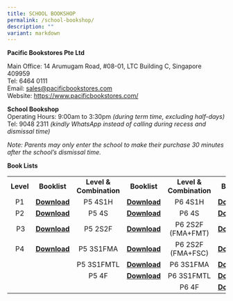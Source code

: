```yaml
---
title: SCHOOL BOOKSHOP
permalink: /school-bookshop/
description: ""
variant: markdown
---
```

<p><strong>Pacific Bookstores Pte Ltd</strong></p>
<p>Main Office: 14 Arumugam Road, #08-01, LTC Building C, Singapore 409959<br>Tel: 6464 0111<br>Email:&nbsp;<a href="mailto:sales@pacificbookstores.com">sales@pacificbookstores.com</a><br>Website:&nbsp;<a href="https://www.pacificbookstores.com/">https://www.pacificbookstores.com/</a></p>
<p><strong>School Bookshop</strong><br>Operating Hours: 9:00am to 3:30pm&nbsp;<em>(during term time, excluding half-days)</em><br>Tel: 9048 2311&nbsp;<em>(kindly WhatsApp instead of calling during recess and dismissal time)</em></p>
<p><em>Note: Parents may only enter the school to make their purchase 30 minutes after the school’s dismissal time.</em></p>
<p><strong>Book Lists</strong></p>
<table width="1533">
<tbody>
<tr>
<td style="text-align: center;"><strong>Level</strong></td>
<td style="text-align: center;"><strong>Booklist</strong></td>
<td style="text-align: center;"><strong>Level &amp; Combination</strong></td>
<td style="text-align: center;"><strong>Booklist</strong></td>
<td style="text-align: center;"><strong>Level &amp; Combination</strong></td>
<td style="text-align: center;"><strong>Booklist</strong></td>
</tr>
<tr>
<td style="text-align: center;">P1</td>
<td style="text-align: center;"><strong><a href="/files/BOOKLISTS 2024/fps_p1.pdf">Download</a></strong></td>
<td style="text-align: center;">P5 4S1H</td>
<td style="text-align: center;"><strong><a href="/files/BOOKLISTS 2024/FPS_P5_4S_HMT.pdf">Download</a></strong></td>
<td style="text-align: center;">P6 4S1H</td>
<td style="text-align: center;"><strong><a href="/files/BOOKLISTS 2024/FPS_P6_4S_HMT.pdf">Download</a></strong></td>
</tr>
<tr>
<td style="text-align: center;">P2</td>
<td style="text-align: center;"><strong><a href="/files/BOOKLISTS 2024/fps_p2.pdf">Download</a></strong></td>
<td style="text-align: center;">P5 4S</td>
<td style="text-align: center;"><strong><a href="/files/BOOKLISTS 2024/fps_p5_4s.pdf">Download</a></strong></td>
<td style="text-align: center;">P6 4S</td>
<td style="text-align: center;"><strong><a href="/files/BOOKLISTS 2024/fps_p6_4s.pdf">Download</a></strong></td>
</tr>
<tr>
<td style="text-align: center;">&nbsp;P3</td>
<td style="text-align: center;"><strong><a href="/files/BOOKLISTS 2024/fps_p3.pdf">Download</a></strong></td>
<td style="text-align: center;">P5 2S2F</td>
<td style="text-align: center;"><strong><a href="/files/BOOKLISTS 2024/fps_p5_2s2f.pdf">Download</a></strong></td>
<td style="text-align: center;">P6 2S2F (FMA+FMT)</td>
<td style="text-align: center;"><strong><a href="/files/BOOKLISTS 2024/FPS_P6_2S2F_FMA_FMT.pdf">Download</a></strong></td>
</tr>
<tr>
<td style="text-align: center;">P4</td>
<td style="text-align: center;"><strong><a href="/files/BOOKLISTS 2024/fps_p4.pdf">Download</a></strong></td>
<td style="text-align: center;">P5 3S1FMA</td>
<td style="text-align: center;"><strong><a href="/files/BOOKLISTS 2024/FPS_P5_3S1FMA.pdf">Download</a></strong></td>
<td style="text-align: center;">P6 2S2F (FMA+FSC)</td>
<td style="text-align: center;"><strong><a href="/files/BOOKLISTS 2024/FPS_P6_2S2F_FMA_FSC.pdf">Download</a></strong></td>
</tr>
<tr>
<td style="text-align: center;">&nbsp;</td>
<td style="text-align: center;">&nbsp;</td>
<td style="text-align: center;">P5 3S1FMTL</td>
<td style="text-align: center;"><strong><a href="/files/BOOKLISTS 2023/fps p5 3s1fmt.pdf">Download</a></strong></td>
<td style="text-align: center;">P6 3S1FMA</td>
<td style="text-align: center;"><strong><a href="/files/BOOKLISTS 2024/fps_p6_3s1fma.pdf">Download</a></strong></td>
</tr>
<tr>
<td style="text-align: center;">&nbsp;</td>
<td style="text-align: center;">&nbsp;</td>
<td style="text-align: center;">P5 4F</td>
<td style="text-align: center;"><strong><a href="/files/BOOKLISTS 2024/fps_p5_4f.pdf">Download</a></strong></td>
<td style="text-align: center;">P6 3S1FMTL</td>
<td style="text-align: center;"><strong><a href="/files/BOOKLISTS 2024/FPS_P6_3S1FMT.pdf">Download</a></strong></td>
</tr>
	<tr>
<td style="text-align: center;">&nbsp;</td>
<td style="text-align: center;">&nbsp;</td>
<td style="text-align: center;">&nbsp;</td>
<td style="text-align: center;">&nbsp;</td>
<td style="text-align: center;">P6 4F</td>
<td style="text-align: center;"><strong><a href="/files/BOOKLISTS 2024/fps_p6_4f.pdf">Download</a></strong></td>
</tr>
</tbody>
</table>
